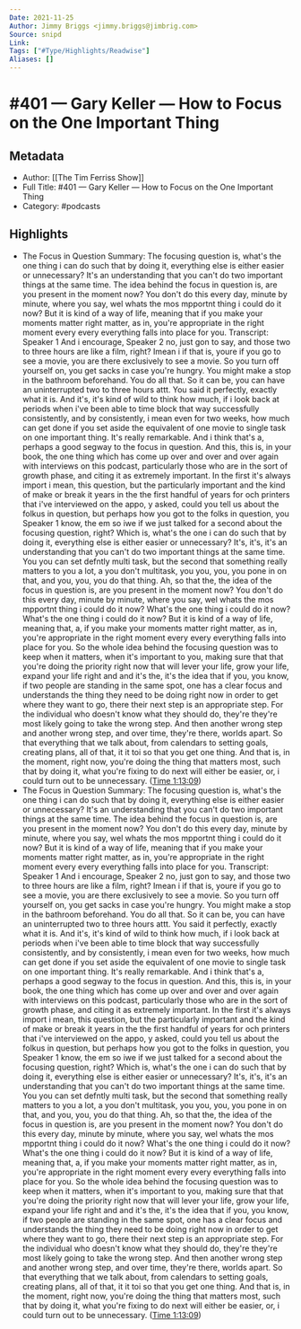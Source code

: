 ```yaml
---
Date: 2021-11-25
Author: Jimmy Briggs <jimmy.briggs@jimbrig.com>
Source: snipd
Link: 
Tags: ["#Type/Highlights/Readwise"]
Aliases: []
---
```

# #401 —  Gary Keller — How to Focus on the One Important Thing

## Metadata
- Author: [[The Tim Ferriss Show]]
- Full Title: #401 —  Gary Keller — How to Focus on the One Important Thing
- Category: #podcasts

## Highlights
- The Focus in Question
  Summary:
  The focusing question is, what's the one thing i can do such that by doing it, everything else is either easier or unnecessary? It's an understanding that you can't do two important things at the same time. The idea behind the focus in question is, are you present in the moment now? You don't do this every day, minute by minute, where you say, wel whats the mos mpportnt thing i could do it now? But it is kind of a way of life, meaning that if you make your moments matter right matter, as in, you're appropriate in the right moment every every everything falls into place for you.
  Transcript:
  Speaker 1
  And i encourage,
  Speaker 2
  no, just gon to say, and those two to three hours are like a film, right? Imean i if that is, youre if you go to see a movie, you are there exclusively to see a movie. So you turn off yourself on, you get sacks in case you're hungry. You might make a stop in the bathroom beforehand. You do all that. So it can be, you can have an uninterrupted two to three hours attt. You said it perfectly, exactly what it is. And it's, it's kind of wild to think how much, if i look back at periods when i've been able to time block that way successfully consistently, and by consistently, i mean even for two weeks, how much can get done if you set aside the equivalent of one movie to single task on one important thing. It's really remarkable. And i think that's a, perhaps a good segway to the focus in question. And this, this is, in your book, the one thing which has come up over and over and over again with interviews on this podcast, particularly those who are in the sort of growth phase, and citing it as extremely important. In the first it's always import i mean, this question, but the particularly important and the kind of make or break it years in the the first handful of years for och printers that i've interviewed on the appo, y asked, could you tell us about the folkus in question, but perhaps how you got to the folks in question, you
  Speaker 1
  know, the em so iwe if we just talked for a second about the focusing question, right? Which is, what's the one i can do such that by doing it, everything else is either easier or unnecessary? It's, it's, it's an understanding that you can't do two important things at the same time. You you can set defntly multi task, but the second that something really matters to you a lot, a you don't multitask, you you, you, you pone in on that, and you, you, you do that thing. Ah, so that the, the idea of the focus in question is, are you present in the moment now? You don't do this every day, minute by minute, where you say, wel whats the mos mpportnt thing i could do it now? What's the one thing i could do it now? What's the one thing i could do it now? But it is kind of a way of life, meaning that, a, if you make your moments matter right matter, as in, you're appropriate in the right moment every every everything falls into place for you. So the whole idea behind the focusing question was to keep when it matters, when it's important to you, making sure that that you're doing the priority right now that will lever your life, grow your life, expand your life right and and it's the, it's the idea that if you, you know, if two people are standing in the same spot, one has a clear focus and understands the thing they need to be doing right now in order to get where they want to go, there their next step is an appropriate step. For the individual who doesn't know what they should do, they're they're most likely going to take the wrong step. And then another wrong step and another wrong step, and over time, they're there, worlds apart. So that everything that we talk about, from calendars to setting goals, creating plans, all of that, it it toi so that you get one thing. And that is, in the moment, right now, you're doing the thing that matters most, such that by doing it, what you're fixing to do next will either be easier, or, i could turn out to be unnecessary. ([Time 1:13:09](https://share.snipd.com/snip/a4196033-1bdd-40af-9cfb-92ffc37eeda2))
- The Focus in Question
  Summary:
  The focusing question is, what's the one thing i can do such that by doing it, everything else is either easier or unnecessary? It's an understanding that you can't do two important things at the same time. The idea behind the focus in question is, are you present in the moment now? You don't do this every day, minute by minute, where you say, wel whats the mos mpportnt thing i could do it now? But it is kind of a way of life, meaning that if you make your moments matter right matter, as in, you're appropriate in the right moment every every everything falls into place for you.
  Transcript:
  Speaker 1
  And i encourage,
  Speaker 2
  no, just gon to say, and those two to three hours are like a film, right? Imean i if that is, youre if you go to see a movie, you are there exclusively to see a movie. So you turn off yourself on, you get sacks in case you're hungry. You might make a stop in the bathroom beforehand. You do all that. So it can be, you can have an uninterrupted two to three hours attt. You said it perfectly, exactly what it is. And it's, it's kind of wild to think how much, if i look back at periods when i've been able to time block that way successfully consistently, and by consistently, i mean even for two weeks, how much can get done if you set aside the equivalent of one movie to single task on one important thing. It's really remarkable. And i think that's a, perhaps a good segway to the focus in question. And this, this is, in your book, the one thing which has come up over and over and over again with interviews on this podcast, particularly those who are in the sort of growth phase, and citing it as extremely important. In the first it's always import i mean, this question, but the particularly important and the kind of make or break it years in the the first handful of years for och printers that i've interviewed on the appo, y asked, could you tell us about the folkus in question, but perhaps how you got to the folks in question, you
  Speaker 1
  know, the em so iwe if we just talked for a second about the focusing question, right? Which is, what's the one i can do such that by doing it, everything else is either easier or unnecessary? It's, it's, it's an understanding that you can't do two important things at the same time. You you can set defntly multi task, but the second that something really matters to you a lot, a you don't multitask, you you, you, you pone in on that, and you, you, you do that thing. Ah, so that the, the idea of the focus in question is, are you present in the moment now? You don't do this every day, minute by minute, where you say, wel whats the mos mpportnt thing i could do it now? What's the one thing i could do it now? What's the one thing i could do it now? But it is kind of a way of life, meaning that, a, if you make your moments matter right matter, as in, you're appropriate in the right moment every every everything falls into place for you. So the whole idea behind the focusing question was to keep when it matters, when it's important to you, making sure that that you're doing the priority right now that will lever your life, grow your life, expand your life right and and it's the, it's the idea that if you, you know, if two people are standing in the same spot, one has a clear focus and understands the thing they need to be doing right now in order to get where they want to go, there their next step is an appropriate step. For the individual who doesn't know what they should do, they're they're most likely going to take the wrong step. And then another wrong step and another wrong step, and over time, they're there, worlds apart. So that everything that we talk about, from calendars to setting goals, creating plans, all of that, it it toi so that you get one thing. And that is, in the moment, right now, you're doing the thing that matters most, such that by doing it, what you're fixing to do next will either be easier, or, i could turn out to be unnecessary. ([Time 1:13:09](https://share.snipd.com/snip/c57cf8e7-675b-4df0-86ed-592edb26ea24))
